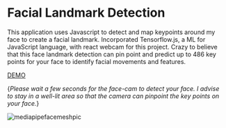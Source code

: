 # Facial Landmark Detection

This application uses Javascript to detect and map keypoints around my face to create a facial landmark. Incorporated Tensorflow.js, a ML for JavaScript language, with react webcam for this project. Crazy to believe that this face landmark detection can pin point and predict up to 486 key points for your face to identify facial movements and features.   

[DEMO](https://ai-facial-landmark.netlify.app/)


{*Please wait a few seconds for the face-cam to detect your face. I advise to stay in a well-lit area so that the camera can pinpoint the key points on your face.*}  


<img src='https://user-images.githubusercontent.com/67409144/188339702-1b685714-de26-4e40-ad62-6bf8af2da457.png' alt='mediapipefacemeshpic'/> 
